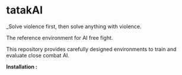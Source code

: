 # tatakAI

_Solve violence first, then solve anything with violence.

The reference environment for AI free fight.

This repository provides carefully designed environments to train and evaluate close combat AI.

**Installation :**


